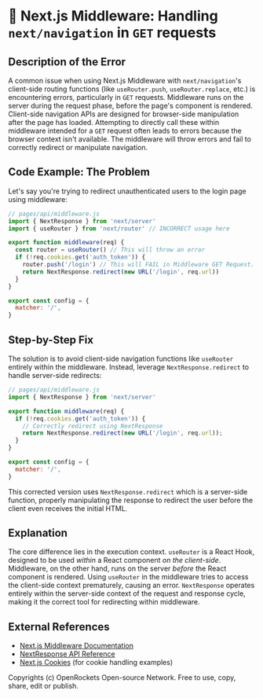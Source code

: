 # 🐞 Next.js Middleware: Handling `next/navigation` in `GET` requests


## Description of the Error

A common issue when using Next.js Middleware with `next/navigation`'s client-side routing functions (like `useRouter.push`, `useRouter.replace`, etc.) is encountering errors, particularly in `GET` requests.  Middleware runs on the server during the request phase, before the page's component is rendered.  Client-side navigation APIs are designed for browser-side manipulation after the page has loaded.  Attempting to directly call these within middleware intended for a `GET` request often leads to errors because the browser context isn't available.  The middleware will throw errors and fail to correctly redirect or manipulate navigation.


## Code Example: The Problem

Let's say you're trying to redirect unauthenticated users to the login page using middleware:

```javascript
// pages/api/middleware.js
import { NextResponse } from 'next/server'
import { useRouter } from 'next/router' // INCORRECT usage here

export function middleware(req) {
  const router = useRouter() // This will throw an error
  if (!req.cookies.get('auth_token')) {
    router.push('/login') // This will FAIL in Middleware GET Request.
    return NextResponse.redirect(new URL('/login', req.url))
  }
}

export const config = {
  matcher: '/',
}
```


## Step-by-Step Fix

The solution is to avoid client-side navigation functions like `useRouter` entirely within the middleware.  Instead, leverage `NextResponse.redirect` to handle server-side redirects:


```javascript
// pages/api/middleware.js
import { NextResponse } from 'next/server'

export function middleware(req) {
  if (!req.cookies.get('auth_token')) {
    // Correctly redirect using NextResponse
    return NextResponse.redirect(new URL('/login', req.url));
  }
}

export const config = {
  matcher: '/',
}
```

This corrected version uses `NextResponse.redirect` which is a server-side function, properly manipulating the response to redirect the user before the client even receives the initial HTML.


## Explanation

The core difference lies in the execution context.  `useRouter` is a React Hook, designed to be used *within* a React component *on the client-side*.  Middleware, on the other hand, runs on the server *before* the React component is rendered.  Using `useRouter` in the middleware tries to access the client-side context prematurely, causing an error.  `NextResponse` operates entirely within the server-side context of the request and response cycle, making it the correct tool for redirecting within middleware.


## External References

* [Next.js Middleware Documentation](https://nextjs.org/docs/app/building-your-application/routing/middleware)
* [NextResponse API Reference](https://nextjs.org/docs/api-reference/next/server#nextresponse)
* [Next.js Cookies](https://nextjs.org/docs/app/building-your-application/data-fetching/cookies) (for cookie handling examples)


Copyrights (c) OpenRockets Open-source Network. Free to use, copy, share, edit or publish.

